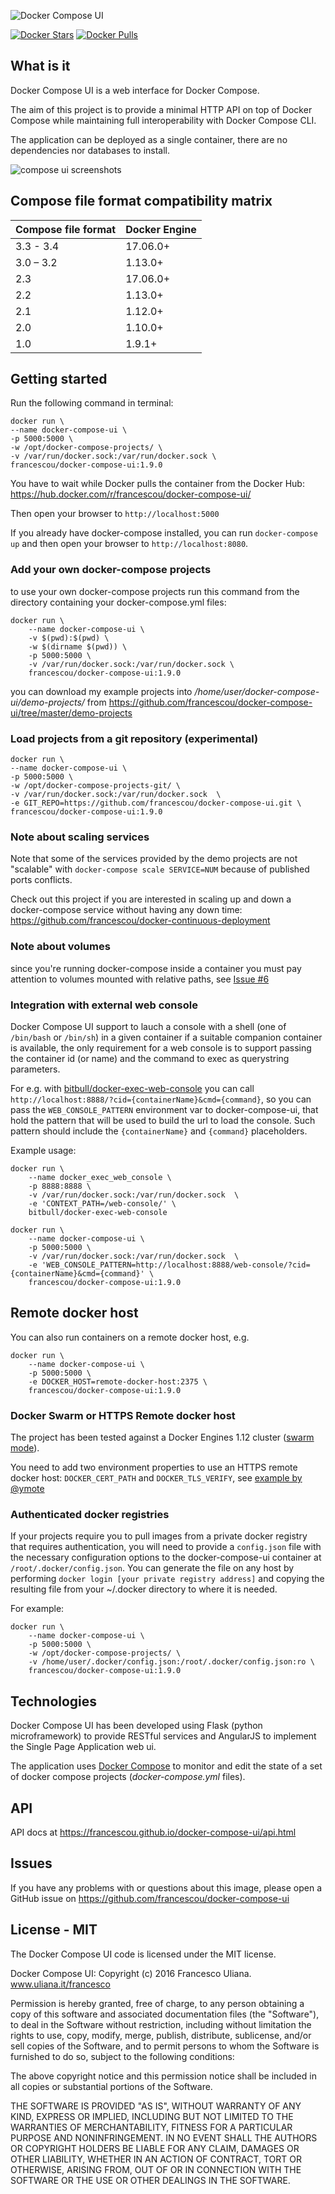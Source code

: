 ![Docker Compose UI](https://raw.githubusercontent.com/francescou/docker-compose-ui/master/static/images/logo-dark.png)

[![Docker Stars](https://img.shields.io/docker/stars/francescou/docker-compose-ui.svg)](https://hub.docker.com/r/francescou/docker-compose-ui/)
[![Docker Pulls](https://img.shields.io/docker/pulls/francescou/docker-compose-ui.svg)](https://hub.docker.com/r/francescou/docker-compose-ui/)

## What is it

Docker Compose UI is a web interface for Docker Compose.

The aim of this project is to provide a minimal HTTP API on top of Docker Compose while maintaining full interoperability with Docker Compose CLI.

The application can be deployed as a single container, there are no dependencies nor databases to install.

![compose ui screenshots](https://raw.githubusercontent.com/francescou/docker-compose-ui/master/screenshots/docker-compose-ui.gif)


## Compose file format compatibility matrix

| Compose file format  | Docker Engine |
| ------------- | ------------- |
| 3.3 - 3.4 | 17.06.0+ |
| 3.0 – 3.2| 1.13.0+ |
| 2.3	| 17.06.0+ |
| 2.2	| 1.13.0+ |
| 2.1	| 1.12.0+ |
| 2.0	| 1.10.0+ |
| 1.0	| 1.9.1+ |

## Getting started

Run the following command in terminal:

    docker run \
    --name docker-compose-ui \
    -p 5000:5000 \
    -w /opt/docker-compose-projects/ \
    -v /var/run/docker.sock:/var/run/docker.sock \
    francescou/docker-compose-ui:1.9.0

You have to wait while Docker pulls the container from the Docker Hub: <https://hub.docker.com/r/francescou/docker-compose-ui/>

Then open your browser to `http://localhost:5000`

If you already have docker-compose installed, you can run `docker-compose up` and then open your browser to `http://localhost:8080`.


### Add your own docker-compose projects

to use your own docker-compose projects run this command from the directory containing your docker-compose.yml files:

    docker run \
        --name docker-compose-ui \
        -v $(pwd):$(pwd) \
        -w $(dirname $(pwd)) \
        -p 5000:5000 \
        -v /var/run/docker.sock:/var/run/docker.sock \
        francescou/docker-compose-ui:1.9.0

you can download my example projects into */home/user/docker-compose-ui/demo-projects/* from https://github.com/francescou/docker-compose-ui/tree/master/demo-projects

### Load projects from a git repository (experimental)

    docker run \
    --name docker-compose-ui \
    -p 5000:5000 \
    -w /opt/docker-compose-projects-git/ \
    -v /var/run/docker.sock:/var/run/docker.sock  \
    -e GIT_REPO=https://github.com/francescou/docker-compose-ui.git \
    francescou/docker-compose-ui:1.9.0

### Note about scaling services

Note that some of the services provided by the demo projects are not "scalable" with `docker-compose scale SERVICE=NUM` because of published ports conflicts.

Check out this project if you are interested in scaling up and down a docker-compose service without having any down time: <https://github.com/francescou/docker-continuous-deployment>


### Note about volumes

since you're running docker-compose inside a container you must pay attention to volumes mounted with relative paths, see [Issue #6](https://github.com/francescou/docker-compose-ui/issues/6)

### Integration with external web console

Docker Compose UI support to lauch a console with a shell (one of `/bin/bash` or `/bin/sh`) in a given container if a suitable companion container is available, the only requirement for a web console is to support passing the container id (or name) and the command to exec as querystring parameters.

For e.g. with [bitbull/docker-exec-web-console](https://github.com/bitbull-team/docker-exec-web-console) you can call `http://localhost:8888/?cid={containerName}&cmd={command}`, so you can pass the `WEB_CONSOLE_PATTERN` environment var to docker-compose-ui, that hold the pattern that will be used to build the url to load the console. Such pattern should include the `{containerName}` and `{command}` placeholders.

Example usage:

    docker run \
        --name docker_exec_web_console \
        -p 8888:8888 \
        -v /var/run/docker.sock:/var/run/docker.sock  \
        -e 'CONTEXT_PATH=/web-console/' \
        bitbull/docker-exec-web-console

    docker run \
        --name docker-compose-ui \
        -p 5000:5000 \
        -v /var/run/docker.sock:/var/run/docker.sock  \
        -e 'WEB_CONSOLE_PATTERN=http://localhost:8888/web-console/?cid={containerName}&cmd={command}' \
        francescou/docker-compose-ui:1.9.0


## Remote docker host

You can also run containers on a remote docker host, e.g.

    docker run \
        --name docker-compose-ui \
        -p 5000:5000 \
        -e DOCKER_HOST=remote-docker-host:2375 \
        francescou/docker-compose-ui:1.9.0


### Docker Swarm or HTTPS Remote docker host

The project has been tested against a Docker Engines 1.12 cluster ([swarm mode](https://docs.docker.com/engine/swarm/swarm-tutorial/)).

You need to add two environment properties to use an HTTPS remote docker host: `DOCKER_CERT_PATH` and `DOCKER_TLS_VERIFY`, see [example by @ymote](https://github.com/francescou/docker-compose-ui/issues/5#issuecomment-135697832)

### Authenticated docker registries

If your projects require you to pull images from a private docker registry that requires authentication, you will need to provide a `config.json` file with the necessary configuration options to the docker-compose-ui container at `/root/.docker/config.json`. You can generate the file on any host by performing `docker login [your private registry address]` and copying the resulting file from your ~/.docker directory to where it is needed.

For example:

    docker run \
        --name docker-compose-ui \
        -p 5000:5000 \
        -w /opt/docker-compose-projects/ \
        -v /home/user/.docker/config.json:/root/.docker/config.json:ro \
        francescou/docker-compose-ui:1.9.0

## Technologies

Docker Compose UI has been developed using Flask (python microframework) to provide RESTful services and AngularJS to implement the Single Page Application web ui.

The application uses [Docker Compose](https://docs.docker.com/compose) to monitor and edit the state of a set of docker compose projects (*docker-compose.yml* files).


## API

API docs at <https://francescou.github.io/docker-compose-ui/api.html>

## Issues

If you have any problems with or questions about this image, please open a GitHub issue on https://github.com/francescou/docker-compose-ui

## License - MIT

The Docker Compose UI code is licensed under the MIT license.

Docker Compose UI: Copyright (c) 2016 Francesco Uliana. www.uliana.it/francesco

Permission is hereby granted, free of charge, to any person obtaining a copy
of this software and associated documentation files (the "Software"), to deal
in the Software without restriction, including without limitation the rights
to use, copy, modify, merge, publish, distribute, sublicense, and/or sell
copies of the Software, and to permit persons to whom the Software is
furnished to do so, subject to the following conditions:

The above copyright notice and this permission notice shall be included in
all copies or substantial portions of the Software.

THE SOFTWARE IS PROVIDED "AS IS", WITHOUT WARRANTY OF ANY KIND, EXPRESS OR
IMPLIED, INCLUDING BUT NOT LIMITED TO THE WARRANTIES OF MERCHANTABILITY,
FITNESS FOR A PARTICULAR PURPOSE AND NONINFRINGEMENT. IN NO EVENT SHALL THE
AUTHORS OR COPYRIGHT HOLDERS BE LIABLE FOR ANY CLAIM, DAMAGES OR OTHER
LIABILITY, WHETHER IN AN ACTION OF CONTRACT, TORT OR OTHERWISE, ARISING FROM,
OUT OF OR IN CONNECTION WITH THE SOFTWARE OR THE USE OR OTHER DEALINGS IN
THE SOFTWARE.



